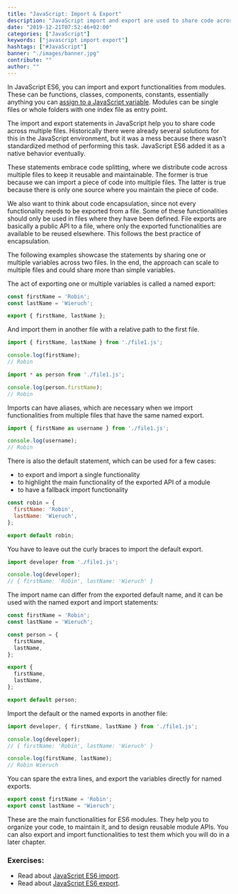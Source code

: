 ```yaml
---
title: "JavaScript: Import & Export"
description: "JavaScript import and export are used to share code across folders and files. This walkthrough shows common use cases and how to apply import and export statements ..."
date: "2019-12-21T07:52:46+02:00"
categories: ["JavaScript"]
keywords: ["javascript import export"]
hashtags: ["#JavaScript"]
banner: "./images/banner.jpg"
contribute: ""
author: ""
---
```


<Sponsorship />

In JavaScript ES6, you can import and export functionalities from modules. These can be functions, classes, components, constants, essentially anything you can [assign to a JavaScript variable](https://www.robinwieruch.de/javascript-variable). Modules can be single files or whole folders with one index file as entry point.

The import and export statements in JavaScript help you to share code across multiple files. Historically there were already several solutions for this in the JavaScript environment, but it was a mess because there wasn't standardized method of performing this task. JavaScript ES6 added it as a native behavior eventually.

These statements embrace code splitting, where we distribute code across multiple files to keep it reusable and maintainable. The former is true because we can import a piece of code into multiple files. The latter is true because there is only one source where you maintain the piece of code.

We also want to think about code encapsulation, since not every functionality needs to be exported from a file. Some of these functionalities should only be used in files where they have been defined. File exports are basically a public API to a file, where only the exported functionalities are available to be reused elsewhere. This follows the best practice of encapsulation.

The following examples showcase the statements by sharing one or multiple variables across two files. In the end, the approach can scale to multiple files and could share more than simple variables.

The act of exporting one or multiple variables is called a named export:

```javascript
const firstName = 'Robin';
const lastName = 'Wieruch';

export { firstName, lastName };
```

And import them in another file with a relative path to the first file.

```javascript
import { firstName, lastName } from './file1.js';

console.log(firstName);
// Robin
```

```javascript
import * as person from './file1.js';

console.log(person.firstName);
// Robin
```

Imports can have aliases, which are necessary when we import functionalities from multiple files that have the same named export.

```javascript
import { firstName as username } from './file1.js';

console.log(username);
// Robin
```

There is also the default statement, which can be used for a few cases:

* to export and import a single functionality
* to highlight the main functionality of the exported API of a module
* to have a fallback import functionality

```javascript
const robin = {
  firstName: 'Robin',
  lastName: 'Wieruch',
};

export default robin;
```

You have to leave out the curly braces to import the default export.

```javascript
import developer from './file1.js';

console.log(developer);
// { firstName: 'Robin', lastName: 'Wieruch' }
```

The import name can differ from the exported default name, and it can be used with the named export and import statements:

```javascript
const firstName = 'Robin';
const lastName = 'Wieruch';

const person = {
  firstName,
  lastName,
};

export {
  firstName,
  lastName,
};

export default person;
```

Import the default or the named exports in another file:

```javascript
import developer, { firstName, lastName } from './file1.js';

console.log(developer);
// { firstName: 'Robin', lastName: 'Wieruch' }

console.log(firstName, lastName);
// Robin Wieruch
```

You can spare the extra lines, and export the variables directly for named exports.

```javascript
export const firstName = 'Robin';
export const lastName = 'Wieruch';
```

These are the main functionalities for ES6 modules. They help you to organize your code, to maintain it, and to design reusable module APIs. You can also export and import functionalities to test them which you will do in a later chapter.

### Exercises:

* Read about [JavaScript ES6 import](https://developer.mozilla.org/en-US/docs/Web/JavaScript/Reference/Statements/import).
* Read about [JavaScript ES6 export](https://developer.mozilla.org/en-US/docs/web/javascript/reference/statements/export).